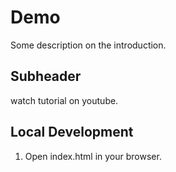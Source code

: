 # Demo

Some description on the introduction.

## Subheader

watch tutorial on youtube.

## Local Development

1. Open index.html in your browser.
